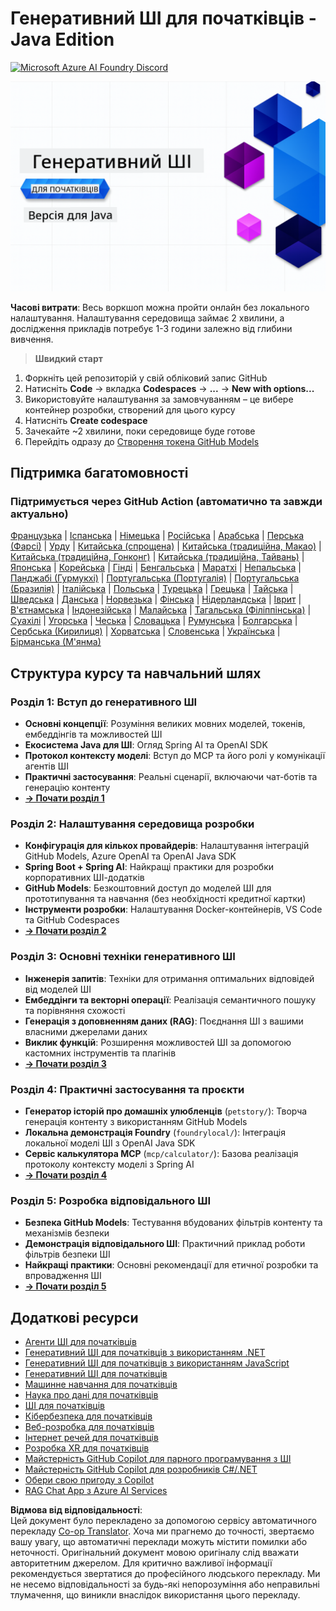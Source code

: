<!--
CO_OP_TRANSLATOR_METADATA:
{
  "original_hash": "7216baee4139fab32d7bfa0777d75551",
  "translation_date": "2025-07-27T19:04:19+00:00",
  "source_file": "README.md",
  "language_code": "uk"
}
-->
# Генеративний ШІ для початківців - Java Edition
[![Microsoft Azure AI Foundry Discord](https://dcbadge.limes.pink/api/server/ByRwuEEgH4)](https://discord.com/invite/ByRwuEEgH4)

![Генеративний ШІ для початківців - Java Edition](../../translated_images/beg-genai-series.8b48be9951cc574c25f8a3accba949bfd03c2f008e2c613283a1b47316fbee68.uk.png)

**Часові витрати**: Весь воркшоп можна пройти онлайн без локального налаштування. Налаштування середовища займає 2 хвилини, а дослідження прикладів потребує 1-3 години залежно від глибини вивчення.

> **Швидкий старт**

1. Форкніть цей репозиторій у свій обліковий запис GitHub
2. Натисніть **Code** → вкладка **Codespaces** → **...** → **New with options...**
3. Використовуйте налаштування за замовчуванням – це вибере контейнер розробки, створений для цього курсу
4. Натисніть **Create codespace**
5. Зачекайте ~2 хвилини, поки середовище буде готове
6. Перейдіть одразу до [Створення токена GitHub Models](./02-SetupDevEnvironment/README.md#step-2-create-a-github-personal-access-token)

## Підтримка багатомовності

### Підтримується через GitHub Action (автоматично та завжди актуально)

[Французька](../fr/README.md) | [Іспанська](../es/README.md) | [Німецька](../de/README.md) | [Російська](../ru/README.md) | [Арабська](../ar/README.md) | [Перська (Фарсі)](../fa/README.md) | [Урду](../ur/README.md) | [Китайська (спрощена)](../zh/README.md) | [Китайська (традиційна, Макао)](../mo/README.md) | [Китайська (традиційна, Гонконг)](../hk/README.md) | [Китайська (традиційна, Тайвань)](../tw/README.md) | [Японська](../ja/README.md) | [Корейська](../ko/README.md) | [Гінді](../hi/README.md) | [Бенгальська](../bn/README.md) | [Маратхі](../mr/README.md) | [Непальська](../ne/README.md) | [Панджабі (Гурмукхі)](../pa/README.md) | [Португальська (Португалія)](../pt/README.md) | [Португальська (Бразилія)](../br/README.md) | [Італійська](../it/README.md) | [Польська](../pl/README.md) | [Турецька](../tr/README.md) | [Грецька](../el/README.md) | [Тайська](../th/README.md) | [Шведська](../sv/README.md) | [Данська](../da/README.md) | [Норвезька](../no/README.md) | [Фінська](../fi/README.md) | [Нідерландська](../nl/README.md) | [Іврит](../he/README.md) | [В'єтнамська](../vi/README.md) | [Індонезійська](../id/README.md) | [Малайська](../ms/README.md) | [Тагальська (Філіппінська)](../tl/README.md) | [Суахілі](../sw/README.md) | [Угорська](../hu/README.md) | [Чеська](../cs/README.md) | [Словацька](../sk/README.md) | [Румунська](../ro/README.md) | [Болгарська](../bg/README.md) | [Сербська (Кирилиця)](../sr/README.md) | [Хорватська](../hr/README.md) | [Словенська](../sl/README.md) | [Українська](./README.md) | [Бірманська (М'янма)](../my/README.md)

## Структура курсу та навчальний шлях

### **Розділ 1: Вступ до генеративного ШІ**
- **Основні концепції**: Розуміння великих мовних моделей, токенів, ембеддінгів та можливостей ШІ
- **Екосистема Java для ШІ**: Огляд Spring AI та OpenAI SDK
- **Протокол контексту моделі**: Вступ до MCP та його ролі у комунікації агентів ШІ
- **Практичні застосування**: Реальні сценарії, включаючи чат-ботів та генерацію контенту
- **[→ Почати розділ 1](./01-IntroToGenAI/README.md)**

### **Розділ 2: Налаштування середовища розробки**
- **Конфігурація для кількох провайдерів**: Налаштування інтеграцій GitHub Models, Azure OpenAI та OpenAI Java SDK
- **Spring Boot + Spring AI**: Найкращі практики для розробки корпоративних ШІ-додатків
- **GitHub Models**: Безкоштовний доступ до моделей ШІ для прототипування та навчання (без необхідності кредитної картки)
- **Інструменти розробки**: Налаштування Docker-контейнерів, VS Code та GitHub Codespaces
- **[→ Почати розділ 2](./02-SetupDevEnvironment/README.md)**

### **Розділ 3: Основні техніки генеративного ШІ**
- **Інженерія запитів**: Техніки для отримання оптимальних відповідей від моделей ШІ
- **Ембеддінги та векторні операції**: Реалізація семантичного пошуку та порівняння схожості
- **Генерація з доповненням даних (RAG)**: Поєднання ШІ з вашими власними джерелами даних
- **Виклик функцій**: Розширення можливостей ШІ за допомогою кастомних інструментів та плагінів
- **[→ Почати розділ 3](./03-CoreGenerativeAITechniques/README.md)**

### **Розділ 4: Практичні застосування та проєкти**
- **Генератор історій про домашніх улюбленців** (`petstory/`): Творча генерація контенту з використанням GitHub Models
- **Локальна демонстрація Foundry** (`foundrylocal/`): Інтеграція локальної моделі ШІ з OpenAI Java SDK
- **Сервіс калькулятора MCP** (`mcp/calculator/`): Базова реалізація протоколу контексту моделі з Spring AI
- **[→ Почати розділ 4](./04-PracticalSamples/README.md)**

### **Розділ 5: Розробка відповідального ШІ**
- **Безпека GitHub Models**: Тестування вбудованих фільтрів контенту та механізмів безпеки
- **Демонстрація відповідального ШІ**: Практичний приклад роботи фільтрів безпеки ШІ
- **Найкращі практики**: Основні рекомендації для етичної розробки та впровадження ШІ
- **[→ Почати розділ 5](./05-ResponsibleGenAI/README.md)**

## Додаткові ресурси

- [Агенти ШІ для початківців](https://github.com/microsoft/ai-agents-for-beginners)
- [Генеративний ШІ для початківців з використанням .NET](https://github.com/microsoft/Generative-AI-for-beginners-dotnet)
- [Генеративний ШІ для початківців з використанням JavaScript](https://github.com/microsoft/generative-ai-with-javascript)
- [Генеративний ШІ для початківців](https://github.com/microsoft/generative-ai-for-beginners)
- [Машинне навчання для початківців](https://aka.ms/ml-beginners)
- [Наука про дані для початківців](https://aka.ms/datascience-beginners)
- [ШІ для початківців](https://aka.ms/ai-beginners)
- [Кібербезпека для початківців](https://github.com/microsoft/Security-101)
- [Веб-розробка для початківців](https://aka.ms/webdev-beginners)
- [Інтернет речей для початківців](https://aka.ms/iot-beginners)
- [Розробка XR для початківців](https://github.com/microsoft/xr-development-for-beginners)
- [Майстерність GitHub Copilot для парного програмування з ШІ](https://aka.ms/GitHubCopilotAI)
- [Майстерність GitHub Copilot для розробників C#/.NET](https://github.com/microsoft/mastering-github-copilot-for-dotnet-csharp-developers)
- [Обери свою пригоду з Copilot](https://github.com/microsoft/CopilotAdventures)
- [RAG Chat App з Azure AI Services](https://github.com/Azure-Samples/azure-search-openai-demo-java)

**Відмова від відповідальності**:  
Цей документ було перекладено за допомогою сервісу автоматичного перекладу [Co-op Translator](https://github.com/Azure/co-op-translator). Хоча ми прагнемо до точності, звертаємо вашу увагу, що автоматичні переклади можуть містити помилки або неточності. Оригінальний документ мовою оригіналу слід вважати авторитетним джерелом. Для критично важливої інформації рекомендується звертатися до професійного людського перекладу. Ми не несемо відповідальності за будь-які непорозуміння або неправильні тлумачення, що виникли внаслідок використання цього перекладу.